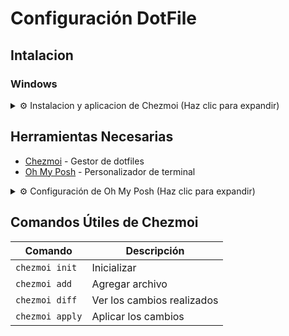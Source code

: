 # Configuración DotFile


## Intalacion
 ### Windows
 
   <details>
   <summary>⚙️ Instalacion y aplicacion de Chezmoi (Haz clic para expandir)</summary>
     
   - #### *Instalar* [Chezmoi](https://www.chezmoi.io/install/)
  ```powershell
   git clone https://github.com/MauricioJC3/dotfiles.git ~\.local\share\chezmoi
  ```
 ```powershell
   chezmoi init
  ```
  ```powershell
   chezmoi apply
  ```
   </details>
    
## Herramientas Necesarias
- [Chezmoi](https://www.chezmoi.io/quick-start/) - Gestor de dotfiles
- [Oh My Posh](https://ohmyposh.dev/docs/) - Personalizador de terminal

<!-- Comienzo de desplegable -->
<details>
<summary>⚙️ Configuración de Oh My Posh (Haz clic para expandir)</summary>

### 1. Instalación Inicial

1. Descargar Oh My Posh desde Microsoft Store:

   ![Descarga Oh My Posh](https://github.com/user-attachments/assets/4ceb15b9-bf6d-4987-99a5-a84881259306)
   ![Instalación Oh My Posh](https://github.com/user-attachments/assets/04d9dc00-16cb-46f0-9b83-d423b1b7a995)

2. Configurar Windows Terminal:
- Abrir configuraciones con `Ctrl + ,`
- En "Perfil Predeterminado" seleccionar PowerShell
- Establecer "Terminal de Windows" como aplicación predeterminada
- Cerrar y volver a abrir Windows Terminal

   ![Configuración de Terminal](https://github.com/user-attachments/assets/17a39832-1f45-44d0-b29a-a1d633cd4631)
  

3. Abrir Windows Terminal y ejecutar:
   ```powershell
   winget install JanDeDobbeleer.OhMyPosh -s winget
   ```

### 2. Configuración del Tema

1. Invocar tema de ejemplo:
   ```powershell
   oh-my-posh init pwsh --config "$env:POSH_THEMES_PATH\jandedobbeleer.omp.json"
   ```

2. Ver y seleccionar tema deseado:
   ```powershell
   get-poshThemes
   ```
   ![Selección de Tema](https://github.com/user-attachments/assets/99acd5bc-b986-4a6b-a2df-4800a14f0a41)

3. Configurar perfil de PowerShell:
   ```powershell
   notepad $PROFILE
   ```

4. Agregar configuración al perfil:
   <details>
   <summary>Código de configuración base</summary>

   ```powershell
   (@(& 'C:/Users/Usuario/AppData/Local/Programs/oh-my-posh/bin/oh-my-posh.exe' init pwsh --config='C:\Users\Usuario\AppData\Local\Programs\oh-my-posh\themes\ys.omp.json' --print) -join "`n") | Invoke-Expression
   ```
   > Nota: Cambiar 'ys.omp.json' por el nombre del tema seleccionado (ejemplo: 'zash.omp.json')
   </details>

5. Agregar comandos adicionales recomendados:
   ```powershell
   # Mejora la vista de predicciones
   Set-PSReadLineOption -PredictionViewStyle ListView

   # Añade iconos a la terminal
   Import-Module Terminal-Icons
   ```

   Resultado visual:
   ![Vista de Listados](https://github.com/user-attachments/assets/a58aaea5-0419-4562-ada0-9781d52decb5)
   ![Vista de Iconos](https://github.com/user-attachments/assets/e61fe60f-0849-424c-b135-7b5f2ec8ae99)

### 3. Configuración de Fuentes

1. Instalar fuentes de estilo:
   ```powershell
   oh-my-posh font install
   ```

### 4. Personalización de Tema (Opcional)

Para personalizar los colores, modificar el archivo JSON de configuración:

<details>
<summary>Ejemplo: Tema "Retrowave"</summary>

```json
{
  "schemes": [
    {
      "background": "#070825",
      "black": "#181A1F",
      "blue": "#46BDFF",
      "brightBlack": "#FF16B0",
      "brightBlue": "#46BDFF",
      "brightCyan": "#FF901F",
      "brightGreen": "#FCEE54",
      "brightPurple": "#FF92DF",
      "brightRed": "#F85353",
      "brightWhite": "#FFFFFF",
      "brightYellow": "#FFFFFF",
      "cursorColor": "#FFFFFF",
      "cyan": "#DF81FC",
      "foreground": "#46BDFF",
      "green": "#929292",
      "name": "Retrowave",
      "purple": "#FF92DF",
      "red": "#FF16B0",
      "selectionBackground": "#FFFFFF",
      "white": "#FFFFFF",
      "yellow": "#FCEE54"
    }
  ]
}
```
</details>

![Configuración Final](https://github.com/user-attachments/assets/220d1d0d-7b7e-4159-a197-f199288ac648)

**Nota**: Para cambiar el tipo de letra, es posible que necesites abrir la consola en modo administrador.
<!-- Fianl de desplegable -->
</details>

## Comandos Útiles de Chezmoi

| Comando | Descripción |
|---------|-------------|
| `chezmoi init` | Inicializar |
| `chezmoi add` | Agregar archivo |
| `chezmoi diff` | Ver los cambios realizados |
| `chezmoi apply` | Aplicar los cambios |
